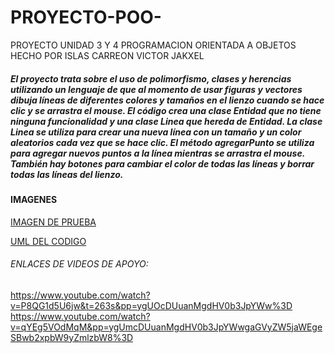 # PROYECTO-POO-
PROYECTO UNIDAD 3 Y 4  PROGRAMACION ORIENTADA A OBJETOS HECHO POR ISLAS CARREON VICTOR JAKXEL
##### El proyecto trata sobre el uso de polimorfismo, clases y herencias utilizando un lenguaje de que al momento de usar figuras y vectores dibuja líneas de diferentes colores y tamaños en el lienzo cuando se hace clic y se arrastra el mouse. El código crea una clase Entidad que no tiene ninguna funcionalidad y una clase Linea que hereda de Entidad. La clase Linea se utiliza para crear una nueva línea con un tamaño y un color aleatorios cada vez que se hace clic. El método agregarPunto se utiliza para agregar nuevos puntos a la línea mientras se arrastra el mouse. También hay botones para cambiar el color de todas las líneas y borrar todas las líneas del lienzo.
#### IMAGENES

[IMAGEN DE PRUEBA](https://github.com/Jakxel/PROYECTO-POO-#:~:text=Captura%20de%20Pantalla%202023%2D04%2D27%20a%20las%204.03.37%20p.m..png)

[UML DEL CODIGO](https://github.com/Jakxel/PROYECTO-POO-#:~:text=Captura%20de%20Pantalla%202023%2D04%2D27%20a%20las%203.45.00%20p.m..png)

###### ENLACES DE VIDEOS DE APOYO:
https://www.youtube.com/watch?v=P8QG1d5U6jw&t=263s&pp=ygUOcDUuanMgdHV0b3JpYWw%3D
https://www.youtube.com/watch?v=qYEg5VOdMqM&pp=ygUmcDUuanMgdHV0b3JpYWwgaGVyZW5jaWEgeSBwb2xpbW9yZmlzbW8%3D